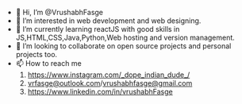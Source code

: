- 👋 Hi, I’m @VrushabhFasge
- 👀 I’m interested in web development and web designing.
- 🌱 I’m currently learning reactJS with good skills in JS,HTML,CSS,Java,Python,Web hosting and version management.
- 💞️ I’m looking to collaborate on open source projects and personal projects too.
- 📫 How to reach me 
  1. https://www.instagram.com/_dope_indian_dude_/
  2. vrfasge@outlook.com/vrushabhfasge@gmail.com
  3. https://www.linkedin.com/in/vrushabhFasge

<!---
VrushabhFasge/VrushabhFasge is a ✨ special ✨ repository because its `README.md` (this file) appears on your GitHub profile.
You can click the Preview link to take a look at your changes.
--->
